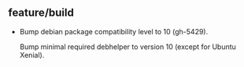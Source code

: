 ## feature/build

* Bump debian package compatibility level to 10 (gh-5429).

  Bump minimal required debhelper to version 10 (except for Ubuntu Xenial).